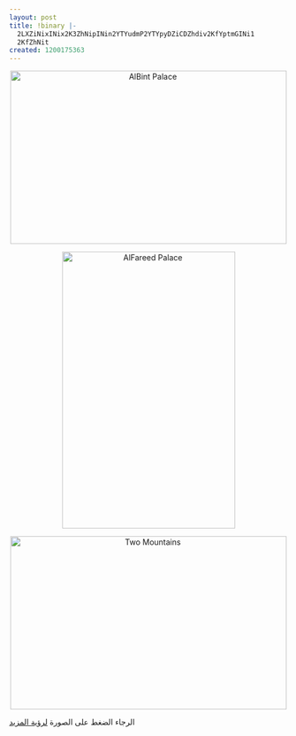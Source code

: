 ```yaml
---
layout: post
title: !binary |-
  2LXZiNixINix2K3ZhNipINin2YTYudmP2YTYpyDZiCDZhdiv2KfYptmGINi1
  2KfZhNit
created: 1200175363
---
```

<div align="center">
<a href="http://www.flickr.com/photos/yraffah/2187798593/" title="AlBint Palace by yraffah, on Flickr"><img src="http://farm3.static.flickr.com/2297/2187798593_a9fe04e527.jpg" width="500" height="313" alt="AlBint Palace" /></a>

<a href="http://www.flickr.com/photos/yraffah/2187798285/" title="AlFareed Palace by yraffah, on Flickr"><img src="http://farm3.static.flickr.com/2168/2187798285_583d46df86.jpg" width="313" height="500" alt="AlFareed Palace" /></a>

<a href="http://www.flickr.com/photos/yraffah/2187798405/" title="Two Mountains by yraffah, on Flickr"><img src="http://farm3.static.flickr.com/2247/2187798405_dccb9cec49.jpg" width="500" height="313" alt="Two Mountains" /></a>
</div>
الرجاء الضغط على الصورة <a href="http://www.flickr.com/photos/yraffah">لرؤية المزيد</a>
